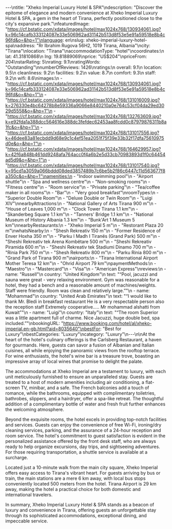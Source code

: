 ---\ntitle: "Xheko Imperial Luxury Hotel & SPA"\ndescription: "Discover the epitome of elegance and modern convenience at Xheko Imperial Luxury Hotel & SPA, a gem in the heart of Tirana, perfectly positioned close to the city's expansive park."\nfeaturedImage: "https://cf.bstatic.com/xdata/images/hotel/max1024x768/130934061.jpg?k=96c14cafb333124087e33e506962ad31142b513d8f53e5e91a59518e8b4c96fd&o=&hp=1"\nlanguage: en\nslug: xheko-imperial-luxury-hotel-spa\naddress: "Rr Ibrahim Rugova 56H2, 1019 Tirana, Albania"\ncity: "Tirana"\nlocation: "Tirana"\naccommodationType: "hotel"\ncoordinates:\n  lat: 41.31810868\n  lng: 19.81889069\nprice: "US$204"\npriceFrom: 204\nstarRating: 5\nrating: 9.1\nratingWords: "Outstanding"\nnumberOfReviews: 1426\nratings:\n  overall: 9.1\n  location: 9.5\n  cleanliness: 9.2\n  facilities: 9.2\n  value: 8.7\n  comfort: 9.3\n  staff: 9.2\n  wifi: 8.6\nimages:\n  - "https://cf.bstatic.com/xdata/images/hotel/max1024x768/130934061.jpg?k=96c14cafb333124087e33e506962ad31142b513d8f53e5e91a59518e8b4c96fd&o=&hp=1"\n  - "https://cf.bstatic.com/xdata/images/hotel/max1024x768/131016009.jpg?k=276330e4bc64278b8e59336a9066e8440210a0e764c53cf04da29ed3029d5558&o=&hp=1"\n  - "https://cf.bstatic.com/xdata/images/hotel/max1024x768/132763609.jpg?k=e92fda1a388dcc564616e388dc3fefdec62453aa8fcdd0c87979876311b8a1fc&o=&hp=1"\n  - "https://cf.bstatic.com/xdata/images/hotel/max1024x768/131017556.jpg?k=46dee83a81ecbdd9d68e9c1c4ef51ea2051f75f39e33b32f17dfa75610975d0e&o=&hp=1"\n  - "https://cf.bstatic.com/xdata/images/hotel/max1024x768/164629957.jpg?k=42f6a848b461dd9248afa764acc0f4a6b2e5d33cb70983893d1f0c64454ad5d9&o=&hp=1"\n  - "https://cf.bstatic.com/xdata/images/hotel/max1024x768/131017540.jpg?k=95cd1a3059a066bddd08ded3857489b7c6be5b2f86c6447c11d563677f8a350c&o=&hp=1"\namenities:\n  - "Indoor swimming pool"\n  - "Airport shuttle"\n  - "Spa and wellness centre"\n  - "Non-smoking rooms"\n  - "Fitness centre"\n  - "Room service"\n  - "Private parking"\n  - "Tea/coffee maker in all rooms"\n  - "Bar"\n  - "Very good breakfast"\nroomTypes:\n  - "Superior Double Room"\n  - "Deluxe Double or Twin Room"\n  - "Luigi XIV"\nnearbyAttractions:\n  - "National Gallery of Arts Tirana 900 m"\n  - "House of Leaves 1,000 m"\n  - "Clock Tower Tirana 1.1 km"\n  - "Skanderbeg Square 1.1 km"\n  - "Tanners' Bridge 1.1 km"\n  - "National Museum of History Albania 1.3 km"\n  - "Bunk'Art 1 Museum 5 km"\nnearbyRestaurants:\n  - "Xheko Imperial 5 m"\n  - "Restorant Plaza 20 m"\nwhatsNearby:\n  - "Shesh Rekreativ 150 m"\n  - "Former Residence of Enver Hoxha 350 m"\n  - "Parku I Madh I Tiranës (Grand Park) 500 m"\n  - "Sheshi Rekreativ tek Arena Kombëtare 500 m"\n  - "Sheshi Rekreativ Piramida 600 m"\n  - "Sheshi Rekreativ tek Stadiumi Dinamo 700 m"\n  - "Rinia Park 750 m"\n  - "Shesh Rekreativ 800 m"\n  - "Parku Rinia 800 m"\n  - "Grand Park of Tirana 900 m"\nairports:\n  - "Tirana International Airport Mother Teresa 12 km"\n  - "Ohrid Airport 79 km"\npaymentMethods:\n  - "Maestro"\n  - "Mastercard"\n  - "Visa"\n  - "American Express"\nreviews:\n  - name: "Russell"\n    country: "United Kingdom"\n    text: "“Pool, jacuzzi and sauna were great - very relaxing environment. Gym was reasonable for a hotel, they had a bench and a reasonable amount of machines/weights. Staff were friendly. Room was clean and relatively large.”"\n  - name: "Mohammad"\n    country: "United Arab Emirates"\n    text: "“I would like to thank Mr. Bledi in breakfast restaurant He is a very respectable person also the reception staff Extremely cooperative..... Mr mohammad alshatti from Kuwait”"\n  - name: "Luigi"\n    country: "Italy"\n    text: "“The room Superior was a little apartment full of charme. Nice Jacuzzi, huge double bed, spa included.”"\nbookingURL: "https://www.booking.com/hotel/al/xheko-imperial.en-gb.html?aid=8035640"\nbestFor: "Best for Luxury"\nbestCategories: "Luxury"\ncategory: "Luxury"\n---\n\nAt the heart of the hotel's culinary offerings is the Carlsberg Restaurant, a haven for gourmands. Here, guests can savor a fusion of Albanian and Italian cuisines, all while enjoying the panoramic views from the rooftop terrace. For wine enthusiasts, the hotel's wine bar is a treasure trove, boasting an impressive array of local wines that promise to delight the palate.

The accommodations at Xheko Imperial are a testament to luxury, with each unit meticulously furnished to ensure an unparalleled stay. Guests are treated to a host of modern amenities including air conditioning, a flat-screen TV, minibar, and a safe. The French balconies add a touch of romance, while the bathrooms, equipped with complimentary toiletries, bathrobes, slippers, and a hairdryer, offer a spa-like retreat. The thoughtful addition of a complimentary bottle of water and fresh fruit further enhances the welcoming atmosphere.

Beyond the exquisite rooms, the hotel excels in providing top-notch facilities and services. Guests can enjoy the convenience of free Wi-Fi, ironing/dry cleaning services, parking, and the assurance of a 24-hour reception and room service. The hotel's commitment to guest satisfaction is evident in the personalized assistance offered by the front desk staff, who are always ready to help organize excursions, day trips, and sightseeing adventures. For those requiring transportation, a shuttle service is available at a surcharge.

Located just a 10-minute walk from the main city square, Xheko Imperial offers easy access to Tirana's vibrant heart. For guests arriving by bus or train, the main stations are a mere 6 km away, with local bus stops conveniently located 500 meters from the hotel. Tirana Airport is 29 km away, making the hotel a practical choice for both domestic and international travelers.

In summary, Xheko Imperial Luxury Hotel & SPA stands as a beacon of luxury and convenience in Tirana, offering guests an unforgettable stay through its sophisticated accommodations, exceptional dining, and impeccable service.